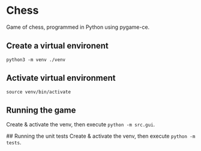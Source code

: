 # Chess

Game of chess, programmed in Python using pygame-ce.

## Create a virtual environent
`python3 -m venv ./venv`

## Activate virtual environment
`source venv/bin/activate`

## Running the game
Create & activate the venv, then execute `python -m src.gui`.

## Running the unit tests
Create & activate the venv, then execute `python -m tests`.